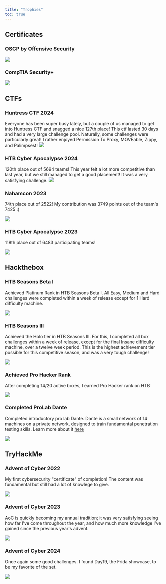 ```yaml
---
title: "Trophies"
toc: true
---
```

## Certificates
### OSCP by Offensive Security
![](images/Cert.png)

### CompTIA Security+
![](images/Comptia.png)

## CTFs
### Huntress CTF 2024
Everyone has been super busy lately, but a couple of us managed to get into Huntress CTF and snagged a nice 127th place! This ctf lasted 30 days and had a very large challenge pool. Naturally, some challenges were particularly great! I rather enjoyed Permission To Proxy, MOVEable, Zippy, and Palimpsest!
![](images/Huntress_Certificate_2.png)

### HTB Cyber Apocalypse 2024
120th place out of 5694 teams! This year felt a lot more competitive than last year, but we still managed to get a good placement! It was a very satisfying challenge.
![](images/HTBCA2024.png)


### Nahamcon 2023
74th place out of 2522! My contribution was 3749 points out of the team's 7425 :)

![](images/nahamcon.png)

### HTB Cyber Apocalypse 2023
118th place out of 6483 participating teams!

![](images/cyberapocalypse.png)

## Hackthebox
### HTB Seasons Beta I
Achieved Platinum Rank in HTB Seasons Beta I. All Easy, Medium and Hard challenges were completed within a week of release except for 1 Hard difficulty machine.

![](images/HTB_Season1.png)

### HTB Seasons III
Achieved the Holo tier in HTB Seasons III. For this, I completed all box challenges within a week of release, except for the final Insane difficulty machine, over a twelve week period. This is the highest achievement tier possible for this competitive season, and was a very tough challenge!

![](images/holo3.png)

### Achieved Pro Hacker Rank
After completing 14/20 active boxes, I earned Pro Hacker rank on HTB

![](images/prohacker.png)

### Completed ProLab Dante
Completed introductory pro lab Dante. Dante is a small network of 14 machines on a private network, designed to train fundamental penetration testing skills. Learn more about it [here](https://www.hackthebox.com/newsroom/prolab-dante) 

![](images/Dante.png)

## TryHackMe
### Advent of Cyber 2022
My first cybersecurity "certificate" of completion! The content was fundamental but still had a lot of knowlege to give.

![](images/THM-D4VXZVJ05K.png)

### Advent of Cyber 2023
AoC is quickly becoming my annual tradition; it was very satisfying seeing how far I've come throughout the year, and how much more knowledge I've gained since the previous year's advent.

![](images/THM-4MBPZUYXL6.png)

### Advent of Cyber 2024
Once again some good challenges. I found Day19, the Frida showcase, to be my favorite of the set.

![](images/THM-HI6XDVOVW4.png)
